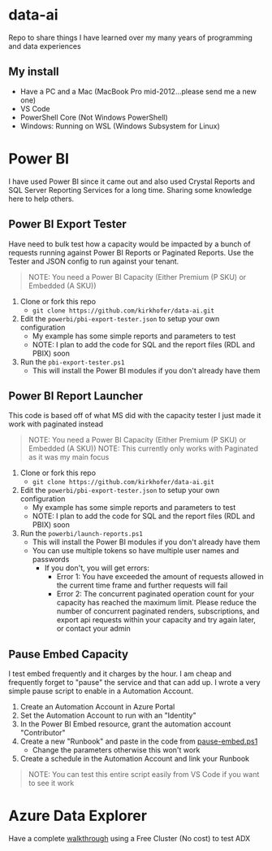 # data-ai
Repo to share things I have learned over my many years of programming and data experiences

## My install
- Have a PC and a Mac (MacBook Pro mid-2012...please send me a new one)
- VS Code
- PowerShell Core (Not Windows PowerShell)
- Windows: Running on WSL (Windows Subsystem for Linux)

# Power BI
I have used Power BI since it came out and also used Crystal Reports and SQL Server Reporting Services for a long time. Sharing some knowledge here to help others.
## Power BI Export Tester
Have need to bulk test how a capacity would be impacted by a bunch of requests running against Power BI Reports or Paginated Reports. Use the Tester and JSON config to run against your tenant. 

> NOTE: You need a Power BI Capacity (Either Premium (P SKU) or Embedded (A SKU))
1. Clone or fork this repo
    - `git clone https://github.com/kirkhofer/data-ai.git`
1. Edit the `powerbi/pbi-export-tester.json` to setup your own configuration
    - My example has some simple reports and parameters to test
    - NOTE: I plan to add the code for SQL and the report files (RDL and PBIX) soon
1. Run the `pbi-export-tester.ps1`
    - This will install the Power BI modules if you don't already have them

## Power BI Report Launcher
This code is based off of what MS did with the capacity tester I just made it work with paginated instead

> NOTE: You need a Power BI Capacity (Either Premium (P SKU) or Embedded (A SKU))
> NOTE: This currently only works with Paginated as it was my main focus

1. Clone or fork this repo
    - `git clone https://github.com/kirkhofer/data-ai.git`
1. Edit the `powerbi/pbi-export-tester.json` to setup your own configuration
    - My example has some simple reports and parameters to test
    - NOTE: I plan to add the code for SQL and the report files (RDL and PBIX) soon
1. Run the `powerbi/launch-reports.ps1`
    - This will install the Power BI modules if you don't already have them
    - You can use multiple tokens so have multiple user names and passwords
        - If you don't, you will get errors:
            - Error 1: You have exceeded the amount of requests allowed in the current time frame and further requests will fail
            - Error 2: The concurrent paginated operation count for your capacity has reached the maximum limit. Please reduce the number of concurrent paginated renders, subscriptions, and export api requests within your capacity and try again later, or contact your admin


## Pause Embed Capacity
I test embed frequently and it charges by the hour. I am cheap and frequently forget to "pause" the service and that can add up. I wrote a very simple pause script to enable in a Automation Account.

1. Create an Automation Account in Azure Portal
1. Set the Automation Account to run with an "Identity"
1. In the Power BI Embed resource, grant the automation account "Contributor"
1. Create a new "Runbook" and paste in the code from [pause-embed.ps1](powerbi/pause-embed.ps1)
    - Change the parameters otherwise this won't work
1. Create a schedule in the Automation Account and link your Runbook

> NOTE: You can test this entire script easily from VS Code if you want to see it work

# Azure Data Explorer
Have a complete [walkthrough](data-explorer/free-cluster-demo.md) using a Free Cluster (No cost) to test ADX
